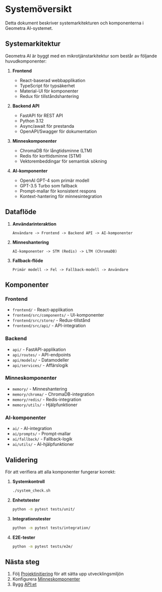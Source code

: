 # Systemöversikt

Detta dokument beskriver systemarkitekturen och komponenterna i Geometra AI-systemet.

## Systemarkitektur

Geometra AI är byggt med en mikrotjänstarkitektur som består av följande huvudkomponenter:

1. **Frontend**
   - React-baserad webbapplikation
   - TypeScript för typsäkerhet
   - Material-UI för komponenter
   - Redux för tillståndshantering

2. **Backend API**
   - FastAPI för REST API
   - Python 3.12
   - Async/await för prestanda
   - OpenAPI/Swagger för dokumentation

3. **Minneskomponenter**
   - ChromaDB för långtidsminne (LTM)
   - Redis för korttidsminne (STM)
   - Vektorembeddingar för semantisk sökning

4. **AI-komponenter**
   - OpenAI GPT-4 som primär modell
   - GPT-3.5 Turbo som fallback
   - Prompt-mallar för konsistent respons
   - Kontext-hantering för minnesintegration

## Dataflöde

1. **Användarinteraktion**
   ```
   Användare -> Frontend -> Backend API -> AI-komponenter
   ```

2. **Minneshantering**
   ```
   AI-komponenter -> STM (Redis) -> LTM (ChromaDB)
   ```

3. **Fallback-flöde**
   ```
   Primär modell -> Fel -> Fallback-modell -> Användare
   ```

## Komponenter

### Frontend
- `frontend/` - React-applikation
- `frontend/src/components/` - UI-komponenter
- `frontend/src/store/` - Redux-tillstånd
- `frontend/src/api/` - API-integration

### Backend
- `api/` - FastAPI-applikation
- `api/routes/` - API-endpoints
- `api/models/` - Datamodeller
- `api/services/` - Affärslogik

### Minneskomponenter
- `memory/` - Minneshantering
- `memory/chroma/` - ChromaDB-integration
- `memory/redis/` - Redis-integration
- `memory/utils/` - Hjälpfunktioner

### AI-komponenter
- `ai/` - AI-integration
- `ai/prompts/` - Prompt-mallar
- `ai/fallback/` - Fallback-logik
- `ai/utils/` - AI-hjälpfunktioner

## Validering

För att verifiera att alla komponenter fungerar korrekt:

1. **Systemkontroll**
   ```bash
   ./system_check.sh
   ```

2. **Enhetstester**
   ```bash
   python -m pytest tests/unit/
   ```

3. **Integrationstester**
   ```bash
   python -m pytest tests/integration/
   ```

4. **E2E-tester**
   ```bash
   python -m pytest tests/e2e/
   ```

## Nästa steg

1. Följ [Projektinitiering](02_INITIERA_PROJEKT.md) för att sätta upp utvecklingsmiljön
2. Konfigurera [Minneskomponenter](03_KONFIGURERA_MINNE.md)
3. Bygg [API:et](04_BYGG_API.md) 